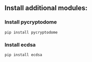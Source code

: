 ## Install additional modules:

### Install pycryptodome

`pip install pycryptodome`

### Install ecdsa

`pip install ecdsa`